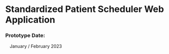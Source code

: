 <html>
    <body>
        <h1>Standardized Patient Scheduler Web Application</h1>
        <h3>Prototype Date:</h3>
        &#8195;January / February 2023
    </body>
</html>
